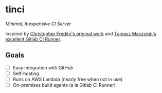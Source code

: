 # tinci

*Minimal, Inexpensive CI Server*

Inspired by [Christopher Fredén's original work](https://github.com/icetan/tinci) and [Tomasz Maczukin's excellent Gitlab CI Runner](https://gitlab.com/gitlab-org/gitlab-ci-multi-runner).

## Goals

* [ ] Easy integration with GitHub
* [ ] Self-hosting
* [ ] Runs on AWS Lambda (nearly free when not in use)
* [ ] On-premises build agents (a la Gitlab CI Runner)
